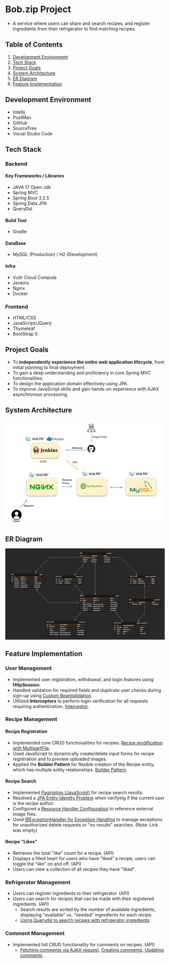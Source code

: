 # Bob.zip Project
* A service where users can share and search recipes, and register ingredients from their refrigerator to find matching recipes.

## Table of Contents
1. [Development Environment](#development-environment)
2. [Tech Stack](#tech-stack)
3. [Project Goals](#project-goals)
4. [System Architecture](#system-architecture)
5. [ER Diagram](#er-diagram)
6. [Feature Implementation](#feature-implementation)


## Development Environment
  - Intellij
  - PostMan
  - GitHub
  - SourceTree
  - Visual Studio Code

## Tech Stack
### Backend
#### Key Frameworks / Libraries
  - JAVA 17 Open Jdk
  - Spring MVC
  - Spring Boot 3.2.5
  - Spring Data JPA
  - QueryDsl

#### Build Tool
  - Gradle

#### DataBase
  - MySQL (Production) / H2 (Development)

#### Infra
  - Vultr Cloud Compute
  - Jenkins
  - Nginx
  - Docker

### Frontend
  - HTML/CSS
  - JavaScript/JQuery
  - Thymeleaf
  - BootStrap 5

## Project Goals
  - To **independently experience the entire web application lifecycle**, from initial planning to final deployment.
  - To gain a deep understanding and proficiency in core Spring MVC functionalities.
  - To design the application domain effectively using JPA.
  - To improve JavaScript skills and gain hands-on experience with AJAX asynchronous processing.

## System Architecture
![img_1.png](img_1.png)

## ER Diagram
![img.png](img.png)

## Feature Implementation
### User Management
- Implemented user registration, withdrawal, and login features using **HttpSession**.
- Handled validation for required fields and duplicate user checks during sign-up using [Custom BeanValidation](https://flowerdragon95.tistory.com/196).
- Utilized **Interceptors** to perform login verification for all requests requiring authentication. [Interceptor](https://flowerdragon95.tistory.com/197).

### Recipe Management
#### Recipe Registration
- Implemented core CRUD functionalities for recipes. [Recipe modification with MultipartFile](https://flowerdragon95.tistory.com/202).
- Used JavaScript to dynamically create/delete input forms for recipe registration and to preview uploaded images.
- Applied the **Builder Pattern** for flexible creation of the Recipe entity, which has multiple entity relationships. [Builder Pattern](https://flowerdragon95.tistory.com/195).

#### Recipe Search
  - Implemented [Pagination (JavaScript)](https://flowerdragon95.tistory.com/201) for recipe search results.
  - Resolved a [JPA Entity Identity Problem](https://flowerdragon95.tistory.com/200) when verifying if the current user is the recipe author.
  - Configured a [Resource Handler Configuration](https://flowerdragon95.tistory.com/199) to reference external image files.
  - Used [@ExceptionHandler for Exception Handling](https://flowerdragon95.tistory.com/XXX) to manage exceptions for unauthorized delete requests or "no results" searches. (Note: Link was empty)

#### Recipe "Likes"
  - Retrieves the total "like" count for a recipe. (API)
  - Displays a filled heart for users who have "liked" a recipe; users can toggle the "like" on and off. (API)
  - Users can view a collection of all recipes they have "liked".

### Refrigerator Management
- Users can register ingredients to their refrigerator. (API)
- Users can search for recipes that can be made with their registered ingredients. (API)
  - Search results are sorted by the number of available ingredients, displaying "available" vs. "needed" ingredients for each recipe.
  - [Using Querydsl to search recipes with refrigerator ingredients](https://flowerdragon95.tistory.com/207)

### Comment Management
- Implemented full CRUD functionality for comments on recipes. (API)
  - [Fetching comments via AJAX request](https://flowerdragon95.tistory.com/204), [Creating comments](https://flowerdragon95.tistory.com/205), [Updating comments](https://flowerdragon95.tistory.com/206).
